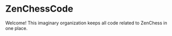 # ZenChessCode

Welcome! This imaginary organization keeps all code related to ZenChess in one place.
